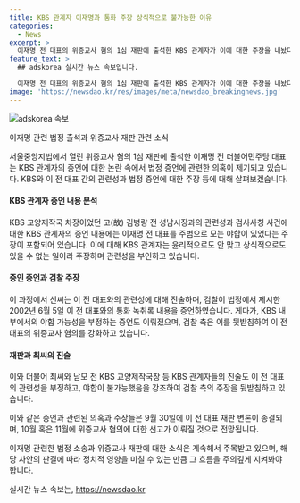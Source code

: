 ```yaml
---
title: KBS 관계자 이재명과 통화 주장 상식적으로 불가능한 이유
categories:
  - News
excerpt: >
  이재명 전 대표의 위증교사 혐의 1심 재판에 출석한 KBS 관계자가 이에 대한 주장을 내놨다. 이 관계자는 이 전 대표의 주장을 거부하며, 김병량 전 시장과 이 전 대표가 공모한 야합 주장을 목격했다고 주장했다. 또한, 이전 대표가 검사사칭 사건과 관련하여 거짓말을 한 것을 입증하기 위해 2002년 당시 KBS 관계자도 진술을 했다는 사실이 드러났다. 더불어, 다수의 KBS 관계자들이 야합 주장을 부인하며 이 전 대표에 대한 검찰의 공소사실을 뒷받침했다. 이러한 내용으로, 이재명 전 대표의 위증교사 혐의 재판은 9월말에 결심되며 10~11월에 선고될 것으로 예상된다.
feature_text: >
  ## adskorea 실시간 뉴스 속보입니다.

  이재명 전 대표의 위증교사 혐의 1심 재판에 출석한 KBS 관계자가 이에 대한 주장을 내놨다. 이 관계자는 이 전 대표의 주장을 거부하며, 김병량 전 시장과 이 전 대표가 공모한 야합 주장을 목격했다고 주장했다. 또한, 이전 대표가 검사사칭 사건과 관련하여 거짓말을 한 것을 입증하기 위해 2002년 당시 KBS 관계자도 진술을 했다는 사실이 드러났다. 더불어, 다수의 KBS 관계자들이 야합 주장을 부인하며 이 전 대표에 대한 검찰의 공소사실을 뒷받침했다. 이러한 내용으로, 이재명 전 대표의 위증교사 혐의 재판은 9월말에 결심되며 10~11월에 선고될 것으로 예상된다.
image: 'https://newsdao.kr/res/images/meta/newsdao_breakingnews.jpg'
---
```


<p><img src="https://newsdao.kr/res/images/meta/newsdao_breakingnews.jpg" alt="adskorea 속보" /></p>

<p>이재명 관련 법정 출석과 위증교사 재판 관련 소식</p>

<p>서울중앙지법에서 열린 위증교사 혐의 1심 재판에 출석한 이재명 전 더불어민주당 대표는 KBS 관계자의 증언에 대한 논란 속에서 법정 증언에 관련한 의혹이 제기되고 있습니다. KBS와 이 전 대표 간의 관련성과 법정 증언에 대한 주장 등에 대해 살펴보겠습니다. </p>

<h4>KBS 관계자 증언 내용 분석</h4>

<p>KBS 교양제작국 차장이었던 고(故) 김병량 전 성남시장과의 관련성과 검사사칭 사건에 대한 KBS 관계자의 증언 내용에는 이재명 전 대표를 주범으로 모는 야합이 있었다는 주장이 포함되어 있습니다. 이에 대해 KBS 관계자는 윤리적으로도 안 맞고 상식적으로도 있을 수 없는 일이라 주장하며 관련성을 부인하고 있습니다.</p>

<h4>증인 증언과 검찰 주장</h4>

<p>이 과정에서 신씨는 이 전 대표와의 관련성에 대해 진술하며, 검찰이 법정에서 제시한 2002년 6월 5일 이 전 대표와의 통화 녹취록 내용을 증언하였습니다. 게다가, KBS 내부에서의 야합 가능성을 부정하는 증언도 이뤄졌으며, 검찰 측은 이를 뒷받침하여 이 전 대표의 위증교사 혐의를 강화하고 있습니다.</p>

<h4>재판과 최씨의 진술</h4>

<p>이와 더불어 최씨와 남모 전 KBS 교양제작국장 등 KBS 관계자들의 진술도 이 전 대표의 관련성을 부정하고, 야합이 불가능했음을 강조하여 검찰 측의 주장을 뒷받침하고 있습니다.</p>

<p>이와 같은 증언과 관련된 의혹과 주장들은 9월 30일에 이 전 대표 재판 변론이 종결되며, 10월 혹은 11월에 위증교사 혐의에 대한 선고가 이뤄질 것으로 전망됩니다.</p>

<p>이재명 관련한 법정 소송과 위증교사 재판에 대한 소식은 계속해서 주목받고 있으며, 해당 사안의 판결에 따라 정치적 영향을 미칠 수 있는 만큼 그 흐름을 주의깊게 지켜봐야 합니다.</p>
실시간 뉴스 속보는, <a href="https://newsdao.kr" rel="dofollow">https://newsdao.kr</a>


